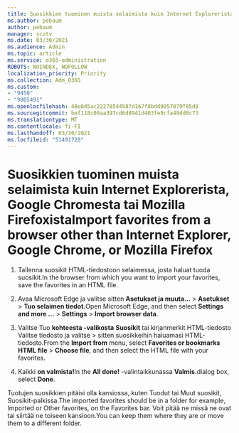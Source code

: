 ```yaml
---
title: Suosikkien tuominen muista selaimista kuin Internet Explorerista, Google Chromesta tai Mozilla Firefoxista
ms.author: pebaum
author: pebaum
manager: scotv
ms.date: 03/30/2021
ms.audience: Admin
ms.topic: article
ms.service: o365-administration
ROBOTS: NOINDEX, NOFOLLOW
localization_priority: Priority
ms.collection: Adm_O365
ms.custom:
- "9450"
- "9005491"
ms.openlocfilehash: 48e6d5ac22278544587d167f8bdd9957079f85d8
ms.sourcegitcommit: bef118c00aa397cd6d8941d403fe9cfa49dd8c73
ms.translationtype: MT
ms.contentlocale: fi-FI
ms.lasthandoff: 03/30/2021
ms.locfileid: "51491720"
---
```

# <a name="import-favorites-from-a-browser-other-than-internet-explorer-google-chrome-or-mozilla-firefox"></a><span data-ttu-id="dad0e-102">Suosikkien tuominen muista selaimista kuin Internet Explorerista, Google Chromesta tai Mozilla Firefoxista</span><span class="sxs-lookup"><span data-stu-id="dad0e-102">Import favorites from a browser other than Internet Explorer, Google Chrome, or Mozilla Firefox</span></span>

1. <span data-ttu-id="dad0e-103">Tallenna suosikit HTML-tiedostoon selaimessa, josta haluat tuoda suosikit.</span><span class="sxs-lookup"><span data-stu-id="dad0e-103">In the browser from which you want to import your favorites, save the favorites in an HTML file.</span></span>

1. <span data-ttu-id="dad0e-104">Avaa Microsoft Edge ja valitse sitten **Asetukset ja muuta...**  >  **Asetukset**  >  **Tuo selaimen tiedot.**</span><span class="sxs-lookup"><span data-stu-id="dad0e-104">Open Microsoft Edge, and then select **Settings and more ...** > **Settings** > **Import browser data**.</span></span>

1. <span data-ttu-id="dad0e-105">Valitse Tuo **kohteesta -valikosta** **Suosikit** tai kirjanmerkit HTML-tiedosto Valitse tiedosto ja valitse  >  sitten suosikkeihin haluamasi HTML-tiedosto.</span><span class="sxs-lookup"><span data-stu-id="dad0e-105">From the **Import from** menu, select **Favorites or bookmarks HTML file** > **Choose file**, and then select the HTML file with your favorites.</span></span>

1. <span data-ttu-id="dad0e-106">Kaikki **on valmista!**</span><span class="sxs-lookup"><span data-stu-id="dad0e-106">In the **All done!**</span></span> <span data-ttu-id="dad0e-107">-valintaikkunassa **Valmis.**</span><span class="sxs-lookup"><span data-stu-id="dad0e-107">dialog box, select **Done**.</span></span>

<span data-ttu-id="dad0e-108">Tuotujen suosikkien pitäisi olla kansiossa, kuten Tuodut tai Muut suosikit, Suosikit-palkissa.</span><span class="sxs-lookup"><span data-stu-id="dad0e-108">The imported favorites should be in a folder for example, Imported or Other favorites, on the Favorites bar.</span></span> <span data-ttu-id="dad0e-109">Voit pitää ne missä ne ovat tai siirtää ne toiseen kansioon.</span><span class="sxs-lookup"><span data-stu-id="dad0e-109">You can keep them where they are or move them to a different folder.</span></span>